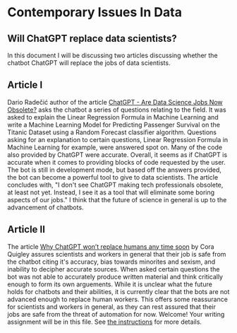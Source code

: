 # Contemporary Issues In Data

## Will ChatGPT replace data scientists?

In this document I will be discussing two articles discussing whether the chatbot ChatGPT will replace the jobs of data scientists.

## Article I

Dario Radečić author of the article [ChatGPT - Are Data Science Jobs Now Obsolete?](https://betterdatascience.com/chatgpt/) asks the chatbot a series of questions relating to the field. It was asked to explain the Linear Regression Formula in Machine Learning and write a Machine Learning Model for Predicting Passenger Survival on the Titanic Dataset using a Random Forecast classifier algorithm. Questions asking for an explanation to certain questions, Linear Regression Formula in Machine Learning for example, were answered spot on. Many of the code also provided by ChatGPT were accurate.
Overall, it seems as if ChatGPT is accurate when it comes to providing blocks of code requested by the user. The bot is still in development mode, but based off the answers provided, the bot can become a powerful tool to give to data scientists. The article concludes with, "I don't see ChatGPT making tech professionals obsolete, at least not yet. Instead, I see it as a tool that will eliminate some boring aspects of our jobs." I think that the future of science in general is up to the advancement of chatbots.

## Article II

The article [Why ChatGPT won’t replace humans any time soon](https://www.namecheap.com/blog/why-chatgpt-wont-replace-humans-any-time-soon/) by Cora Quigley assures scientists and workers in general that their job is safe from the chatbot citing it's accuracy, bias towards minorites and sexism, and inability to decipher accurate sources. When asked certain questions the bot was not able to accurately produce written material and think critically enough to form its own arguements.
While it is unclear what the future holds for chatbots and their abilities, it is currently clear that the bots are not advanced enough to replace human workers. This offers some reassurance for scientists and workers in general, as they can rest assured that their jobs are safe from the threat of automation for now.
Welcome! Your writing assignment will be in this file. See [the instructions](./instructions.md) for more details.
